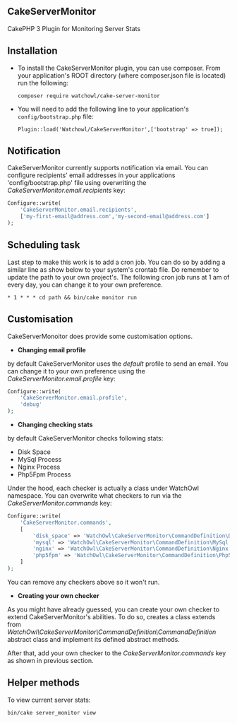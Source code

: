 ## CakeServerMonitor
CakePHP 3 Plugin for Monitoring Server Stats

## Installation

+ To install the CakeServerMonitor plugin, you can use composer. From your application's ROOT directory (where composer.json file is located) run the following:

    ```composer require watchowl/cake-server-monitor```

+ You will need to add the following line to your application's `config/bootstrap.php` file:

    ```Plugin::load('Watchowl/CakeServerMonitor',['bootstrap' => true]);```


## Notification
CakeServerMonitor currently supports notification via email. 
You can configure recipients' email addresses in your applications 'config/bootstrap.php' file 
using overwriting the *CakeServerMonitor.email.recipients* key:

```php
Configure::write(
    'CakeServerMonitor.email.recipients',
    ['my-first-email@address.com','my-second-email@address.com']
);
```

## Scheduling task

Last step to make this work is to add a cron job. 
You can do so by adding a similar line as show below to your system's crontab file. 
Do remember to update the path to your own project's. 
The following cron job runs at 1 am of every day, you can change it
to your own preference. 

`* 1 * * * cd path && bin/cake monitor run`

## Customisation
CakeServerMonoitor does provide some customisation options. 

+ **Changing email profile**

by default CakeServerMonitor uses the *default*
profile to send an email. You can change it to your own preference using the
*CakeServerMonitor.email.profile* key:
   
```php
Configure::write(
    'CakeServerMonitor.email.profile',
    'debug'
);
```

+ **Changing checking stats**

by default CakeServerMonitor checks following stats:

+ Disk Space
+ MySql Process
+ Nginx Process
+ Php5Fpm Process

Under the hood, each checker is actually a class under WatchOwl
namespace. You can overwrite what checkers to run via the 
*CakeServerMonitor.commands* key:

```php
Configure::write(
    'CakeServerMonitor.commands',
    [
        'disk_space' => 'WatchOwl\CakeServerMonitor\CommandDefinition\DiskSpace',
        'mysql' => 'WatchOwl\CakeServerMonitor\CommandDefinition\MySql',
        'nginx' => 'WatchOwl\CakeServerMonitor\CommandDefinition\Nginx',
        'php5fpm' => 'WatchOwl\CakeServerMonitor\CommandDefinition\Php5Fpm',
    ]
);
```

You can remove any checkers above so it won't run.  

+ **Creating your own checker**

As you might have already guessed, you can create your own checker to extend CakeServerMonitor's abilities.
To do so, creates a class extends from *WatchOwl\CakeServerMonitor\CommandDefinition\CommandDefinition* abstract 
class and implement its defined abstract methods.

After that, add your own checker to the *CakeServerMonitor.commands* key as shown in previous section.


## Helper methods

To view current server stats: 

`bin/cake server_monitor view`